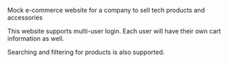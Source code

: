Mock e-commerce website for a company to sell tech products and accessories

This website supports multi-user login. Each user will have their own cart information as well. 

Searching and filtering for products is also supported.

